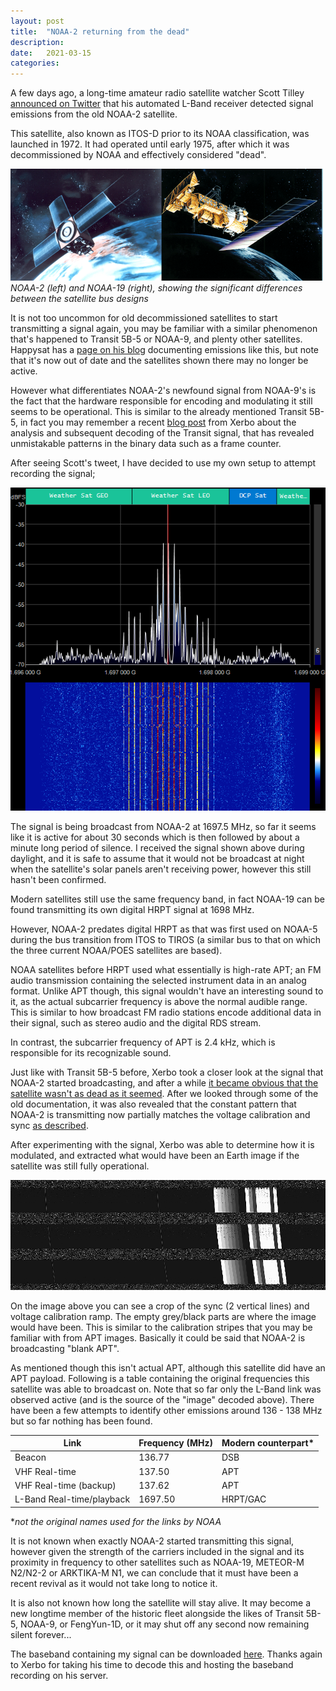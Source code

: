 ```yaml
---
layout: post
title:  "NOAA-2 returning from the dead"
description: 
date:   2021-03-15
categories: 
---
```

A few days ago, a long-time amateur radio satellite watcher Scott Tilley  [announced on Twitter](https://twitter.com/coastal8049/status/1370568925386215428)  that his automated L-Band receiver detected signal emissions from the old NOAA-2 satellite.

This satellite, also known as ITOS-D prior to its NOAA classification, was launched in 1972. It had operated until early 1975, after which it was decommissioned by NOAA and effectively considered "dead".

[![](https://github.com/sgcderek/sgcderek.github.io/blob/main/images/ITOS-TIROS-comp.png?raw=true)](https://github.com/sgcderek/sgcderek.github.io/blob/main/images/ITOS-TIROS-comp.png?raw=true)  
*NOAA-2 (left) and NOAA-19 (right), showing the significant differences between the satellite bus designs*

It is not too uncommon for old decommissioned satellites to start transmitting a signal again, you may be familiar with a similar phenomenon that's happened to Transit 5B-5 or NOAA-9, and plenty other satellites. Happysat has a [page on his blog](http://happysat.nl/Deadsat/Gallery.html) documenting emissions like this, but note that it's now out of date and the satellites shown there may no longer be active.

However what differentiates NOAA-2's newfound signal from NOAA-9's is the fact that the hardware responsible for encoding and modulating it still seems to be operational. This is similar to the already mentioned Transit 5B-5, in fact you may remember a recent [blog post](https://xerbo.net/posts/investigating-transit-pt1/) from Xerbo about the analysis and subsequent decoding of the Transit signal, that has revealed unmistakable patterns in the binary data such as a frame counter.

After seeing Scott's tweet, I have decided to use my own setup to attempt recording the signal;

[![](https://github.com/sgcderek/sgcderek.github.io/blob/main/images/NOAA2-HRPT-waterfall.png?raw=true)](https://github.com/sgcderek/sgcderek.github.io/blob/main/images/NOAA2-HRPT-waterfall.png?raw=true)

The signal is being broadcast from NOAA-2 at 1697.5 MHz, so far it seems like it is active for about 30 seconds which is then followed by about a minute long period of silence. I received the signal shown above during daylight, and it is safe to assume that it would not be broadcast at night when the satellite's solar panels aren't receiving power, however this still hasn't been confirmed.

Modern satellites still use the same frequency band, in fact NOAA-19 can be found transmitting its own digital HRPT signal at 1698 MHz.

However, NOAA-2 predates digital HRPT as that was first used on NOAA-5 during the bus transition from ITOS to TIROS (a similar bus to that on which the three current NOAA/POES satellites are based).

NOAA satellites before HRPT used what essentially is high-rate APT; an FM audio transmission containing the selected instrument data in an analog format. Unlike APT though, this signal wouldn't have an interesting sound to it, as the actual subcarrier frequency is above the normal audible range. This is similar to how broadcast FM radio stations encode additional data in their signal, such as stereo audio and the digital RDS stream.

In contrast, the subcarrier frequency of APT is 2.4 kHz, which is responsible for its recognizable sound.

Just like with Transit 5B-5 before, Xerbo took a closer look at the signal that NOAA-2 started broadcasting, and after a while [it became obvious that the satellite wasn't as dead as it seemed](https://twitter.com/Xerbo10/status/1370865781949485056). After we looked through some of the old documentation, it was also revealed that the constant pattern that NOAA-2 is transmitting now partially matches the voltage calibration and sync [as described](https://twitter.com/ok9sgc/status/1370885888725684226).

After experimenting with the signal, Xerbo was able to determine how it is modulated, and extracted what would have been an Earth image if the satellite was still fully operational.

[![](https://github.com/sgcderek/sgcderek.github.io/blob/main/images/NOAA2-HRPT-image.png?raw=true)](https://github.com/sgcderek/sgcderek.github.io/blob/main/images/NOAA2-HRPT-image.png?raw=true)

On the image above you can see a crop of the sync (2 vertical lines) and voltage calibration ramp. The empty grey/black parts are where the image would have been. This is similar to the calibration stripes that you may be familiar with from APT images. Basically it could be said that NOAA-2 is broadcasting "blank APT".

As mentioned though this isn't actual APT, although this satellite did have an APT payload. Following is a table containing the original frequencies this satellite was able to broadcast on. Note that so far only the L-Band link was observed active (and is the source of the "image" decoded above). There have been a few attempts to identify other emissions around 136 - 138 MHz but so far nothing has been found.

| Link | Frequency (MHz)   | Modern counterpart*
|--|--|--|
| Beacon | 136.77 | DSB |
| VHF Real-time | 137.50 | APT |
| VHF Real-time (backup) | 137.62 | APT |
| L-Band Real-time/playback   | 1697.50 | HRPT/GAC |  

**not the original names used for the links by NOAA*

It is not known when exactly NOAA-2 started transmitting this signal, however given the strength of the carriers included in the signal and its proximity in frequency to other satellites such as NOAA-19, METEOR-M N2/N2-2 or ARKTIKA-M N1, we can conclude that it must have been a recent revival as it would not take long to notice it.

It is also not known how long the satellite will stay alive. It may become a new longtime member of the historic fleet alongside the likes of Transit 5B-5, NOAA-9, or FengYun-1D, or it may shut off any second now remaining silent forever...

The baseband containing my signal can be downloaded [here](https://cloud.xerbo.net/s/PnSWL9TGmMFZJtF). Thanks again to Xerbo for taking his time to decode this and hosting the baseband recording on his server.
